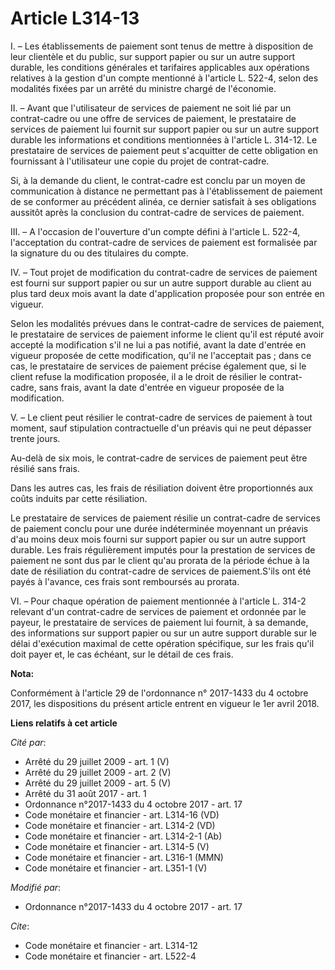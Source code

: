 # Article L314-13

I. – Les établissements de paiement sont tenus de mettre à disposition de leur clientèle et du public, sur support papier ou
sur un autre support durable, les conditions générales et tarifaires applicables aux opérations relatives à la gestion d'un
compte mentionné à l'article L. 522-4, selon des modalités fixées par un arrêté du ministre chargé de l'économie.

II. – Avant que l'utilisateur de services de paiement ne soit lié par un contrat-cadre ou une offre de services de paiement,
le prestataire de services de paiement lui fournit sur support papier ou sur un autre support durable les informations et
conditions mentionnées à l'article L. 314-12. Le prestataire de services de paiement peut s'acquitter de cette obligation en
fournissant à l'utilisateur une copie du projet de contrat-cadre.

Si, à la demande du client, le contrat-cadre est conclu par un moyen de communication à distance ne permettant pas à
l'établissement de paiement de se conformer au précédent alinéa, ce dernier satisfait à ses obligations aussitôt après la
conclusion du contrat-cadre de services de paiement.

III. – A l'occasion de l'ouverture d'un compte défini à l'article L. 522-4, l'acceptation du contrat-cadre de services de
paiement est formalisée par la signature du ou des titulaires du compte.

IV. – Tout projet de modification du contrat-cadre de services de paiement est fourni sur support papier ou sur un autre
support durable au client au plus tard deux mois avant la date d'application proposée pour son entrée en vigueur.

Selon les modalités prévues dans le contrat-cadre de services de paiement, le prestataire de services de paiement informe le
client qu'il est réputé avoir accepté la modification s'il ne lui a pas notifié, avant la date d'entrée en vigueur proposée
de cette modification, qu'il ne l'acceptait pas ; dans ce cas, le prestataire de services de paiement précise également que,
si le client refuse la modification proposée, il a le droit de résilier le contrat-cadre, sans frais, avant la date d'entrée
en vigueur proposée de la modification.

V. – Le client peut résilier le contrat-cadre de services de paiement à tout moment, sauf stipulation contractuelle d'un
préavis qui ne peut dépasser trente jours.

Au-delà de six mois, le contrat-cadre de services de paiement peut être résilié sans frais.

Dans les autres cas, les frais de résiliation doivent être proportionnés aux coûts induits par cette résiliation.

Le prestataire de services de paiement résilie un contrat-cadre de services de paiement conclu pour une durée indéterminée
moyennant un préavis d'au moins deux mois fourni sur support papier ou sur un autre support durable. Les frais régulièrement
imputés pour la prestation de services de paiement ne sont dus par le client qu'au prorata de la période échue à la date de
résiliation du contrat-cadre de services de paiement.S'ils ont été payés à l'avance, ces frais sont remboursés au prorata.

VI. – Pour chaque opération de paiement mentionnée à l'article L. 314-2 relevant d'un contrat-cadre de services de paiement
et ordonnée par le payeur, le prestataire de services de paiement lui fournit, à sa demande, des informations sur support
papier ou sur un autre support durable sur le délai d'exécution maximal de cette opération spécifique, sur les frais qu'il
doit payer et, le cas échéant, sur le détail de ces frais.

**Nota:**

Conformément à l'article 29 de l'ordonnance n° 2017-1433 du 4 octobre 2017, les dispositions du présent article entrent en
vigueur le 1er avril 2018.

**Liens relatifs à cet article**

_Cité par_:

  - Arrêté du 29 juillet 2009 - art. 1 (V)
  - Arrêté du 29 juillet 2009 - art. 2 (V)
  - Arrêté du 29 juillet 2009 - art. 5 (V)
  - Arrêté du 31 août 2017 - art. 1
  - Ordonnance n°2017-1433 du 4 octobre 2017 - art. 17
  - Code monétaire et financier - art. L314-16 (VD)
  - Code monétaire et financier - art. L314-2 (VD)
  - Code monétaire et financier - art. L314-2-1 (Ab)
  - Code monétaire et financier - art. L314-5 (V)
  - Code monétaire et financier - art. L316-1 (MMN)
  - Code monétaire et financier - art. L351-1 (V)

_Modifié par_:

  - Ordonnance n°2017-1433 du 4 octobre 2017 - art. 17

_Cite_:

  - Code monétaire et financier - art. L314-12
  - Code monétaire et financier - art. L522-4
